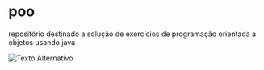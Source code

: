 # poo
repositório destinado a solução de exercícios de programação orientada a objetos usando java

<img src="(https://github.com/rodrigo-venetillo/poo/files/14949677/grade.2024.1.-.Planilhas.Google.pdf)" alt="Texto Alternativo">
